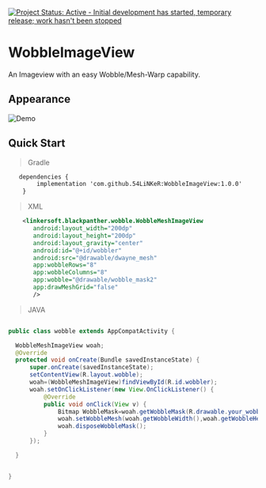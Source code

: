 [![Project Status: Active - Initial development has started, temporary release; work hasn't been stopped ](http://www.repostatus.org/badges/0.1.0/active.svg)](http://www.repostatus.org/#active)

WobbleImageView
=============
An Imageview with an easy Wobble/Mesh-Warp  capability.

## Appearance

![Demo](shots/appearance.gif)

## Quick Start

> Gradle

```xml
   dependencies {
        implementation 'com.github.54LiNKeR:WobbleImageView:1.0.0'
    }
```

> XML

```xml
    <linkersoft.blackpanther.wobble.WobbleMeshImageView
       android:layout_width="200dp"
       android:layout_height="200dp"
       android:layout_gravity="center"
       android:id="@+id/wobbler"
       android:src="@drawable/dwayne_mesh"
       app:wobbleRows="8"
       app:wobbleColumns="8"
       app:wobble="@drawable/wobble_mask2"
       app:drawMeshGrid="false"
       />
```

> JAVA

  ```java
  
  public class wobble extends AppCompatActivity {

    WobbleMeshImageView woah;
    @Override
    protected void onCreate(Bundle savedInstanceState) {
        super.onCreate(savedInstanceState);
        setContentView(R.layout.wobble);
        woah=(WobbleMeshImageView)findViewById(R.id.wobbler);
        woah.setOnClickListener(new View.OnClickListener() {
            @Override
            public void onClick(View v) {
                Bitmap WobbleMask=woah.getWobbleMask(R.drawable.your_wobble_mask);
                woah.setWobbleMesh(woah.getWobbleWidth(),woah.getWobbleHeight(),WobbleMask,null);
                woah.disposeWobbleMask();
            }
        });

    }


}
  
  ```
